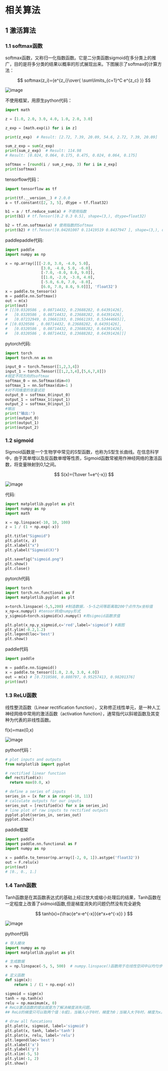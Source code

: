 # 相关算法

## 1 激活算法
### 1.1 softmax函数
softmax函数，又称归一化指数函数。它是二分类函数sigmoid在多分类上的推广，目的是将多分类的结果以概率的形式展现出来。下图展示了softmax的计算方法：


$$ softmax(z_i)={e^{z_i}\over{ \sum\limits_{c=1}^C e^{z_c} }} $$

![image](https://github.com/szliszt/AI_Study_Notes_ByCase/raw/main/images/softmax.png)


不使用框架，用原生python代码：


```python
import math

z = [1.0, 2.0, 3.0, 4.0, 1.0, 2.0, 3.0]

z_exp = [math.exp(i) for i in z]

print(z_exp)  # Result: [2.72, 7.39, 20.09, 54.6, 2.72, 7.39, 20.09]

sum_z_exp = sum(z_exp)
print(sum_z_exp)  # Result: 114.98
# Result: [0.024, 0.064, 0.175, 0.475, 0.024, 0.064, 0.175]

softmax = [round(i / sum_z_exp, 3) for i in z_exp]
print(softmax)

```



tensorflow代码：

```python
import tensorflow as tf

print(tf.__version__) # 2.0.0
a = tf.constant([2, 3, 5], dtype = tf.float32)

b1 = a / tf.reduce_sum(a) # 不使用指数
print(b1) # tf.Tensor([0.2 0.3 0.5], shape=(3,), dtype=float32)

b2 = tf.nn.softmax(a) # 使用指数的Softmax
print(b2) # tf.Tensor([0.04201007 0.11419519 0.8437947 ], shape=(3,), dtype=float32)

```

paddlepaddle代码:


```python
import paddle
import numpy as np

x = np.array([[[-2.0, 3.0, -4.0, 5.0],
                [3.0, -4.0, 5.0, -6.0],
                [-7.0, -8.0, 8.0, 9.0]],
                [[1.0, -2.0, -3.0, 4.0],
                [-5.0, 6.0, 7.0, -8.0],
                [6.0, 7.0, 8.0, 9.0]]], 'float32')
x = paddle.to_tensor(x)
m = paddle.nn.Softmax()
out = m(x)
print(out)
# [[[0.0320586 , 0.08714432, 0.23688282, 0.64391426],
#   [0.0320586 , 0.08714432, 0.23688282, 0.64391426],
#   [0.07232949, 0.19661193, 0.19661193, 0.53444665]],
# [[0.0320586 , 0.08714432, 0.23688282, 0.64391426],
#   [0.0320586 , 0.08714432, 0.23688282, 0.64391426],
#   [0.0320586 , 0.08714432, 0.23688282, 0.64391426]]]

```

pytorch代码:


```python
import torch
import torch.nn as nn

input_0 = torch.Tensor([1,2,3,4])
input_1 = torch.Tensor([[1,2,3,4],[5,6,7,8]])
#规定不同方向的softmax
softmax_0 = nn.Softmax(dim=0)
softmax_1 = nn.Softmax(dim=1 )
#对不同维度的张量试验
output_0 = softmax_0(input_0)
output_1 = softmax_1(input_1)
output_2 = softmax_0(input_1)
#输出
print("输出:")
print(output_0)
print(output_1)
print(output_2)

```


### 1.2 sigmoid
Sigmoid函数是一个生物学中常见的S型函数，也称为S型生长曲线。在信息科学中，由于其单增以及反函数单增等性质，Sigmoid函数常被用作神经网络的激活函数，将变量映射到0,1之间。


$$
S(x)={1\over 1+e^{-x}}
$$

![image](https://github.com/szliszt/AI_Study_Notes_ByCase/raw/main/images/sigmoid.png)

代码:


```python
import matplotlib.pyplot as plt
import numpy as np
import math

x = np.linspace(-10, 10, 100)
z = 1 / (1 + np.exp(-x))

plt.title("Sigmoid")
plt.plot(x, z)
plt.xlabel("x")
plt.ylabel("Sigmoid(X)")

plt.savefig("sigmoid.png")
plt.show()
plt.close()


```

pytorch代码

```python
import torch
import torch.nn.functional as F
import matplotlib.pyplot as plt

x=torch.linspace(-5,5,200) #制造数据，-5~5之间等距离取200个点作为x坐标值
x_np=x.numpy() #tensor转成numpy形式
y_sigmoid=torch.sigmoid(x).numpy() #用sigmoid函数求值

plt.plot(x_np,y_sigmoid,c='red',label='sigmoid') #画图
plt.ylim(-0.2,1.2)
plt.legend(loc='best')
plt.show()

```


paddle代码

```python
import paddle

m = paddle.nn.Sigmoid()
x = paddle.to_tensor([1.0, 2.0, 3.0, 4.0])
out = m(x) # [0.7310586, 0.880797, 0.95257413, 0.98201376]
print(out)

```


### 1.3 ReLU函数
线性整流函数（Linear rectification function），又称修正线性单元，是一种人工神经网络中常用的激活函数（activation function），通常指代以斜坡函数及其变种为代表的非线性函数。

f(x)=max(0,x)

![image](https://github.com/szliszt/AI_Study_Notes_ByCase/raw/main/images/relu.png)


python代码：

```python
# plot inputs and outputs
from matplotlib import pyplot

# rectified linear function
def rectified(x):
  return max(0.0, x)

# define a series of inputs
series_in = [x for x in range(-10, 11)]
# calculate outputs for our inputs
series_out = [rectified(x) for x in series_in]
# line plot of raw inputs to rectified outputs
pyplot.plot(series_in, series_out)
pyplot.show()


```

paddle框架

```python
import paddle
import paddle.nn.functional as F
import numpy as np

x = paddle.to_tensor(np.array([-2, 0, 1]).astype('float32'))
out = F.relu(x) 
print(out)
# [0., 0., 1.]

```



### 1.4 Tanh函数
Tanh函数是在其函数表达式的基础上经过放大或缩小处理后的结果，Tanh函数在一定程度上改善了sidmoid函数,但是梯度消失的问题仍然没有完全避免


$$
tanh(x)={\frac{e^x-e^{-x}}{e^x+e^{-x}} }
$$

![image](https://github.com/szliszt/AI_Study_Notes_ByCase/raw/main/images/tanh.png)

python代码


```python
# 导入模块
import numpy as np
import matplotlib.pyplot as plt

# 生成数据
x = np.linspace(-5, 5, 500)  # numpy.linspace()函数用于在线性空间中以均匀步长生成数字序列。

# 定义函数
def sigm(x):
    return 1 / (1 + np.exp(-x))

sigmoid = sigm(x)
tanh = np.tanh(x)
relu = np.maximum(x, 0)
# ReLU激活函数的提出就是为了解决梯度消失问题。
## ReLU的梯度只可以取两个值：0或1，当输入小于0时，梯度为0；当输入大于0时，梯度为x。

# draw all funcations
plt.plot(x, sigmoid, label='sigmoid')
plt.plot(x, tanh, label='tanh')
plt.plot(x, relu, label='relu')
plt.legend(loc='best')
plt.xlabel('x')
plt.ylabel('y')
plt.xlim(-5, 5)
plt.ylim(-1, 2)
plt.show()


```

